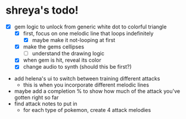 # shreya's todo!

- [x] gem logic to unlock from generic white dot to colorful triangle
    - [x] first, focus on one melodic line that loops indefinitely
        - [x] maybe make it not-looping at first
    - [x] make the gems cellipses
        - [ ] understand the drawing logic
    - [x] when gem is hit, reveal its color
    - [x] change audio to synth (should this be first?)
* add helena's ui to switch between training different attacks
    * this is when you incorporate different melodic lines
* maybe add a completion % to show how much of the attack you've gotten right so far
* find attack notes to put in
    * for each type of pokemon, create 4 attack melodies